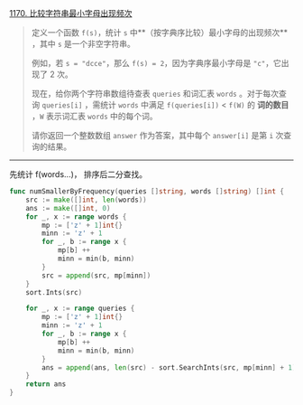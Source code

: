[1170. 比较字符串最小字母出现频次](https://leetcode.cn/problems/compare-strings-by-frequency-of-the-smallest-character/)

> 定义一个函数 `f(s)`，统计 `s` 中**（按字典序比较）最小字母的出现频次** ，其中 `s` 是一个非空字符串。
>
> 例如，若 `s = "dcce"`，那么 `f(s) = 2`，因为字典序最小字母是 `"c"`，它出现了 2 次。
>
> 现在，给你两个字符串数组待查表 `queries` 和词汇表 `words` 。对于每次查询 `queries[i]` ，需统计 `words` 中满足 `f(queries[i])` < `f(W)` 的 **词的数目** ，`W` 表示词汇表 `words` 中的每个词。
>
> 请你返回一个整数数组 `answer` 作为答案，其中每个 `answer[i]` 是第 `i` 次查询的结果。

---

先统计 f(words...)， 排序后二分查找。

```go
func numSmallerByFrequency(queries []string, words []string) []int {
    src := make([]int, len(words))
    ans := make([]int, 0)
    for _, x := range words {
        mp := ['z' + 1]int{}
        minn := 'z' + 1
        for _, b := range x {
            mp[b] ++
            minn = min(b, minn)
        }
        src = append(src, mp[minn])
    }
    sort.Ints(src)

    for _, x := range queries {
        mp := ['z' + 1]int{}
        minn := 'z' + 1
        for _, b := range x {
            mp[b] ++
            minn = min(b, minn)
        }
        ans = append(ans, len(src) - sort.SearchInts(src, mp[minn] + 1))
    }
    return ans
}
```

